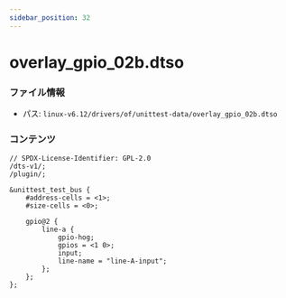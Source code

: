 ```yaml
---
sidebar_position: 32
---
```

# overlay_gpio_02b.dtso

### ファイル情報

- パス: `linux-v6.12/drivers/of/unittest-data/overlay_gpio_02b.dtso`

### コンテンツ

```dtso
// SPDX-License-Identifier: GPL-2.0
/dts-v1/;
/plugin/;

&unittest_test_bus {
	#address-cells = <1>;
	#size-cells = <0>;

	gpio@2 {
		line-a {
			gpio-hog;
			gpios = <1 0>;
			input;
			line-name = "line-A-input";
		};
	};
};

```
